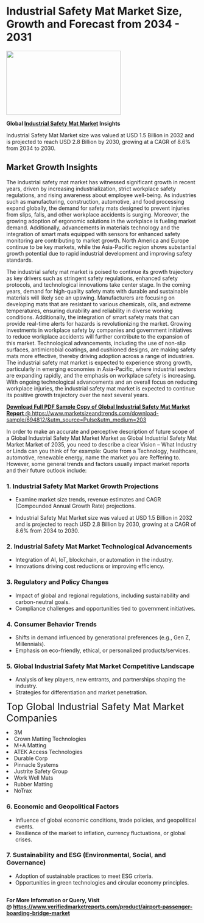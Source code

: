 <H1>Industrial Safety Mat Market Size, Growth and Forecast from 2034 - 2031</H1><img class="aligncenter size-medium wp-image-584254" src="https://thirdeyenews.in/wp-content/uploads/2034/09/Global-Market-Research-300x168.jpeg" alt="" width="300" height="168" /><p><strong>Global&nbsp;<a href="https://www.marketsizeandtrends.com/download-sample/694812/&amp;utm_source=Pulse&amp;utm_medium=203">Industrial Safety Mat Market</a> Insights</strong></p><p>Industrial Safety Mat Market size was valued at USD 1.5 Billion in 2032 and is projected to reach USD 2.8 Billion by 2030, growing at a CAGR of 8.6% from 2034 to 2030.</p><p><h2>Market Growth Insights</h2> <p>The industrial safety mat market has witnessed significant growth in recent years, driven by increasing industrialization, strict workplace safety regulations, and rising awareness about employee well-being. As industries such as manufacturing, construction, automotive, and food processing expand globally, the demand for safety mats designed to prevent injuries from slips, falls, and other workplace accidents is surging. Moreover, the growing adoption of ergonomic solutions in the workplace is fueling market demand. Additionally, advancements in materials technology and the integration of smart mats equipped with sensors for enhanced safety monitoring are contributing to market growth. North America and Europe continue to be key markets, while the Asia-Pacific region shows substantial growth potential due to rapid industrial development and improving safety standards. <a href="#download-sample"></a></p> <p>The industrial safety mat market is poised to continue its growth trajectory as key drivers such as stringent safety regulations, enhanced safety protocols, and technological innovations take center stage. In the coming years, demand for high-quality safety mats with durable and sustainable materials will likely see an upswing. Manufacturers are focusing on developing mats that are resistant to various chemicals, oils, and extreme temperatures, ensuring durability and reliability in diverse working conditions. Additionally, the integration of smart safety mats that can provide real-time alerts for hazards is revolutionizing the market. Growing investments in workplace safety by companies and government initiatives to reduce workplace accidents will further contribute to the expansion of this market. Technological advancements, including the use of non-slip surfaces, antimicrobial coatings, and cushioned designs, are making safety mats more effective, thereby driving adoption across a range of industries. The industrial safety mat market is expected to experience strong growth, particularly in emerging economies in Asia-Pacific, where industrial sectors are expanding rapidly, and the emphasis on workplace safety is increasing. With ongoing technological advancements and an overall focus on reducing workplace injuries, the industrial safety mat market is expected to continue its positive growth trajectory over the next several years. <a href="#get-more"></p><p><span class=""><strong>Download Full PDF Sample Copy of Global Industrial Safety Mat Market Report</strong> @ <a href="https://www.marketsizeandtrends.com/download-sample/694812/&amp;utm_source=Pulse&amp;utm_medium=203" target="_blank">https://www.marketsizeandtrends.com/download-sample/694812/&amp;utm_source=Pulse&amp;utm_medium=203</a></span></p><p>In order to make an accurate and perceptive description of future scope of a Global&nbsp;Industrial Safety Mat Market Market as Global&nbsp;Industrial Safety Mat Market Market of 2035, you need to describe a clear Vision &ndash; What Industry or Linda can you think of for example: Quote from a Technology, healthcare, automotive, renewable energy, name the market you are Reffering to. However, some general trends and factors usually impact market reports and their future outlook include:</p><h3>1.&nbsp;<strong>Industrial Safety Mat Market Growth Projections</strong></h3><ul><li>Examine market size trends, revenue estimates and CAGR (Compounded Annual Growth Rate) projections.</li><li><p>Industrial Safety Mat Market size was valued at USD 1.5 Billion in 2032 and is projected to reach USD 2.8 Billion by 2030, growing at a CAGR of 8.6% from 2034 to 2030.</p></li></ul><h3>2.&nbsp;<strong>Industrial Safety Mat Market Technological Advancements</strong></h3><ul><li>Integration of AI, IoT, blockchain, or automation in the industry.</li><li>Innovations driving cost reductions or improving efficiency.</li></ul><h3>3.&nbsp;<strong>Regulatory and Policy Changes</strong></h3><ul><li>Impact of global and regional regulations, including sustainability and carbon-neutral goals.</li><li>Compliance challenges and opportunities tied to government initiatives.</li></ul><h3>4.&nbsp;<strong>Consumer Behavior Trends</strong></h3><ul><li>Shifts in demand influenced by generational preferences (e.g., Gen Z, Millennials).</li><li>Emphasis on eco-friendly, ethical, or personalized products/services.</li></ul><h3>5.&nbsp;<strong>Global Industrial Safety Mat Market Competitive Landscape</strong></h3><ul><li>Analysis of key players, new entrants, and partnerships shaping the industry.</li><li>Strategies for differentiation and market penetration.</li></ul><p data-pm-slice="1 1 []"><span style="color: inherit; font-family: inherit; font-size: 25px;">Top Global Industrial Safety Mat Market Companies</span></p><div class="" data-test-id=""><p><li>3M</li><li> Crown Matting Technologies</li><li> M+A Matting</li><li> ATEK Access Technologies</li><li> Durable Corp</li><li> Pinnacle Systems</li><li> Justrite Safety Group</li><li> Work Well Mats</li><li> Rubber Matting</li><li> NoTrax</li></p></div><h3>6.&nbsp;<strong>Economic and Geopolitical Factors</strong></h3><ul><li>Influence of global economic conditions, trade policies, and geopolitical events.</li><li>Resilience of the market to inflation, currency fluctuations, or global crises.</li></ul><h3>7.&nbsp;<strong>Sustainability and ESG (Environmental, Social, and Governance)</strong></h3><ul><li>Adoption of sustainable practices to meet ESG criteria.</li><li>Opportunities in green technologies and circular economy principles.</li></ul><h2><strong style="font-size: 14px;">For More Information or Query, Visit @&nbsp;</strong><a style="background-color: #ffffff; font-size: 14px;" href="https://www.marketsizeandtrends.com/report/industrial-safety-mat-market/" target="_blank">https://www.verifiedmarketreports.com/product/airport-passenger-boarding-bridge-market</a></h2>
